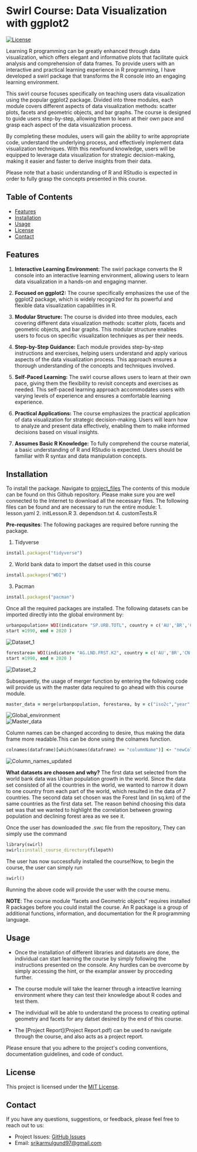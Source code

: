 # Swirl Course: Data Visualization with ggplot2  

[![License](https://img.shields.io/badge/License-MIT-blue.svg)](https://opensource.org/licenses/MIT)  

Learning R programming can be greatly enhanced through data visualization, which offers elegant and informative plots that facilitate quick analysis and comprehension of data frames. To provide users with an interactive and practical learning experience in R programming, I have developed a swirl package that transforms the R console into an engaging learning environment.

This swirl course focuses specifically on teaching users data visualization using the popular ggplot2 package. Divided into three modules, each module covers different aspects of data visualization methods: scatter plots, facets and geometric objects, and bar graphs. The course is designed to guide users step-by-step, allowing them to learn at their own pace and grasp each aspect of the data visualization process.

By completing these modules, users will gain the ability to write appropriate code, understand the underlying process, and effectively implement data visualization techniques. With this newfound knowledge, users will be equipped to leverage data visualization for strategic decision-making, making it easier and faster to derive insights from their data.

Please note that a basic understanding of R and RStudio is expected in order to fully grasp the concepts presented in this course.

## Table of Contents

- [Features](#features)
- [Installation](#installation)
- [Usage](#usage)
- [License](#license)
- [Contact](#contact)

## Features

1. **Interactive Learning Environment:** The swirl package converts the R console into an interactive learning environment, allowing users to learn data visualization in a hands-on and engaging manner.  

2. **Focused on ggplot2:** The course specifically emphasizes the use of the ggplot2 package, which is widely recognized for its powerful and flexible data visualization capabilities in R.  

3. **Modular Structure:** The course is divided into three modules, each covering different data visualization methods: scatter plots, facets and geometric objects, and bar graphs. This modular structure enables users to focus on specific visualization techniques as per their needs.  

4. **Step-by-Step Guidance:** Each module provides step-by-step instructions and exercises, helping users understand and apply various aspects of the data visualization process. This approach ensures a thorough understanding of the concepts and techniques involved.  

5. **Self-Paced Learning:** The swirl course allows users to learn at their own pace, giving them the flexibility to revisit concepts and exercises as needed. This self-paced learning approach accommodates users with varying levels of experience and ensures a comfortable learning experience.  

6. **Practical Applications:** The course emphasizes the practical application of data visualization for strategic decision-making. Users will learn how to analyze and present data effectively, enabling them to make informed decisions based on visual insights.  

7. **Assumes Basic R Knowledge:** To fully comprehend the course material, a basic understanding of R and RStudio is expected. Users should be familiar with R syntax and data manipulation concepts.  


## Installation

To install the package. Navigate to [project_files](facets_and_geometric_objects) 
The contents of this module can be found on this Github repository. Please make sure you are well connected to the Internet to download all the necessary files. The following files can be found and are necessary to run the entire module: 1. lesson.yaml 2. initLesson.R 3. dependson.txt 4. customTests.R  

**Pre-requsites**: The following packages are required before running the package.   
1. Tidyverse 
```ruby
install.packages("tidyverse")
```
2. World bank data to import the datset used in this course 
```ruby
install.packages("WDI")
```
3. Pacman
```ruby
install.packages("pacman")
```
Once all the required packages are installed. The following datasets can be imported directly into the global environment by:

```ruby
urbanpopulation= WDI(indicator= "SP.URB.TOTL", country = c('AU','BR','CN','DE','IN','NG','US'),
start =1990, end = 2020 )
```
![Dataset_1](https://github.com/Killroy97/Swirl_Module_ggplot2_tidyverse/assets/132211845/ed3d50bd-8999-47b7-8e7f-4ac625cc6308)  

```ruby
forestarea= WDI(indicator= "AG.LND.FRST.K2", country = c('AU','BR','CN','DE','IN','NG','US'),
start =1990, end = 2020 )
```
![Dataset_2](https://github.com/Killroy97/Swirl_Module_ggplot2_tidyverse/assets/132211845/90e7ef00-0ad3-4d60-8283-9d87ba2c9b7f)  

Subsequently, the usage of merger function by entering the following code will provide us with the master data required to go ahead with this course module.
```ruby
master_data = merge(urbanpopulation, forestarea, by = c("iso2c","year", "country"))
```
![Global_environment](https://github.com/Killroy97/Swirl_Module_ggplot2_tidyverse/assets/132211845/c7f80fa9-7de4-4924-bd90-8dffb3a95a14)  
![Master_data](https://github.com/Killroy97/Swirl_Module_ggplot2_tidyverse/assets/132211845/cb0fef00-3c07-40fb-945e-8b09e19e1377)  

Column names can be changed according to desire, thus making the data frame more readable.This can be
done using the colnames function.
```ruby
colnames(dataframe)[which(names(dataframe) == "columnName")] <- "newColumnName"
```
![Column_names_updated](https://github.com/Killroy97/Swirl_Module_ggplot2_tidyverse/assets/132211845/a7dad0f6-f568-4f96-9a1d-fe9eb0ad1110)  


**What datasets are choosen and why?**
The first data set selected from the world bank data was Urban population growth in the
world. Since the data set consisted of all the countries in the world, we wanted to narrow it down to
one country from each part of the world, which resulted in the data of 7 countries.
The second data set chosen was the Forest land (in sq.km) of the same countries as the first data set.
The reason behind choosing this data set was that we wanted to highlight the correlation between growing population and declining forest area as we see it.

Once the user has downloaded the .swc file from the repository, They can simply use the command
```ruby
library(swirl)
swirl::install_course_directory(filepath)
```
The user has now successfully installed the course!Now, to begin the course, the user can simply run
```ruby
swirl()
```
Running the above code will provide the user with the course menu.

**NOTE**: The course module “facets and Geometric objects” requires installed R packages before you could
install the course. An R package is a group of additional functions, information, and documentation for the
R programming language.    

## Usage
- Once the installation of different libraries and datasets are done, the individual can start learning the course by simply following the instructions presented on the console. Any hurdles can be overcome by simply accessing the hint, or the examplar answer by procceding further.  

- The course module will take the learner through a inteactive learning environment where they can test their knowledge about R codes and test them. 
- The individual will be able to understand the process to creating optimal geometry and facets for any datset desired by the end of this course. 
- The [Project Report](Project Report.pdf) can be used to navigate through the course, and also acts as a project report. 


Please ensure that you adhere to the project's coding conventions, documentation guidelines, and code of conduct.

## License

This project is licensed under the [MIT License](LICENSE).

## Contact

If you have any questions, suggestions, or feedback, please feel free to reach out to us:

- Project Issues: [GitHub Issues](https://github.com/yourusername/yourrepository/issues)
- Email: srikarmulgund97@gmail.com






